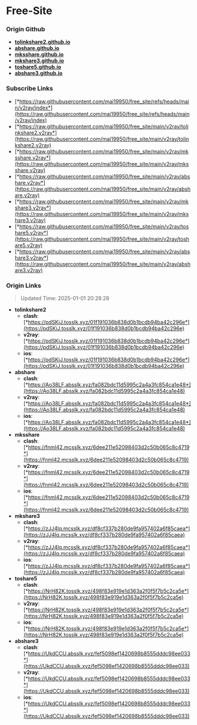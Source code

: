 # Free-Site

### Origin Github

- [**tolinkshare2.github.io**](https://github.com/tolinkshare2/tolinkshare2.github.io)
- [**abshare.github.io**](https://github.com/abshare/abshare.github.io)
- [**mksshare.github.io**](https://github.com/mksshare/mksshare.github.io)
- [**mkshare3.github.io**](https://github.com/mkshare3/mkshare3.github.io)
- [**toshare5.github.io**](https://github.com/toshare5/toshare5.github.io)
- [**abshare3.github.io**](https://github.com/abshare3/abshare3.github.io)

### Subscribe Links

- [*https://raw.githubusercontent.com/mai19950/free_site/refs/heads/main/v2ray/index*](https://raw.githubusercontent.com/mai19950/free_site/refs/heads/main/v2ray/index)
- [*https://raw.githubusercontent.com/mai19950/free_site/main/v2ray/tolinkshare2.v2ray*](https://raw.githubusercontent.com/mai19950/free_site/main/v2ray/tolinkshare2.v2ray)
- [*https://raw.githubusercontent.com/mai19950/free_site/main/v2ray/mksshare.v2ray*](https://raw.githubusercontent.com/mai19950/free_site/main/v2ray/mksshare.v2ray)
- [*https://raw.githubusercontent.com/mai19950/free_site/main/v2ray/abshare.v2ray*](https://raw.githubusercontent.com/mai19950/free_site/main/v2ray/abshare.v2ray)
- [*https://raw.githubusercontent.com/mai19950/free_site/main/v2ray/mkshare3.v2ray*](https://raw.githubusercontent.com/mai19950/free_site/main/v2ray/mkshare3.v2ray)
- [*https://raw.githubusercontent.com/mai19950/free_site/main/v2ray/toshare5.v2ray*](https://raw.githubusercontent.com/mai19950/free_site/main/v2ray/toshare5.v2ray)
- [*https://raw.githubusercontent.com/mai19950/free_site/main/v2ray/abshare3.v2ray*](https://raw.githubusercontent.com/mai19950/free_site/main/v2ray/abshare3.v2ray)

### Origin Links

> Updated Time: 2025-01-01 20:28:28

- **tolinkshare2**
  - **clash**: [*https://pdSKiJ.tosslk.xyz/01f191036b838d0b1bcdb94ba42c296e*](https://pdSKiJ.tosslk.xyz/01f191036b838d0b1bcdb94ba42c296e)
  - **v2ray**: [*https://pdSKiJ.tosslk.xyz/01f191036b838d0b1bcdb94ba42c296e*](https://pdSKiJ.tosslk.xyz/01f191036b838d0b1bcdb94ba42c296e)
  - **ios**: [*https://pdSKiJ.tosslk.xyz/01f191036b838d0b1bcdb94ba42c296e*](https://pdSKiJ.tosslk.xyz/01f191036b838d0b1bcdb94ba42c296e)
- **abshare**
  - **clash**: [*https://Ao38LF.absslk.xyz/fa082bdc11d5995c2a4a3fc854ca1e48*](https://Ao38LF.absslk.xyz/fa082bdc11d5995c2a4a3fc854ca1e48)
  - **v2ray**: [*https://Ao38LF.absslk.xyz/fa082bdc11d5995c2a4a3fc854ca1e48*](https://Ao38LF.absslk.xyz/fa082bdc11d5995c2a4a3fc854ca1e48)
  - **ios**: [*https://Ao38LF.absslk.xyz/fa082bdc11d5995c2a4a3fc854ca1e48*](https://Ao38LF.absslk.xyz/fa082bdc11d5995c2a4a3fc854ca1e48)
- **mksshare**
  - **clash**: [*https://fnml42.mcsslk.xyz/6dee211e52098403d2c50b065c8c4719*](https://fnml42.mcsslk.xyz/6dee211e52098403d2c50b065c8c4719)
  - **v2ray**: [*https://fnml42.mcsslk.xyz/6dee211e52098403d2c50b065c8c4719*](https://fnml42.mcsslk.xyz/6dee211e52098403d2c50b065c8c4719)
  - **ios**: [*https://fnml42.mcsslk.xyz/6dee211e52098403d2c50b065c8c4719*](https://fnml42.mcsslk.xyz/6dee211e52098403d2c50b065c8c4719)
- **mkshare3**
  - **clash**: [*https://zJJ4lq.mcsslk.xyz/df8cf337b280de9fa957402a6f85caea*](https://zJJ4lq.mcsslk.xyz/df8cf337b280de9fa957402a6f85caea)
  - **v2ray**: [*https://zJJ4lq.mcsslk.xyz/df8cf337b280de9fa957402a6f85caea*](https://zJJ4lq.mcsslk.xyz/df8cf337b280de9fa957402a6f85caea)
  - **ios**: [*https://zJJ4lq.mcsslk.xyz/df8cf337b280de9fa957402a6f85caea*](https://zJJ4lq.mcsslk.xyz/df8cf337b280de9fa957402a6f85caea)
- **toshare5**
  - **clash**: [*https://NrH82K.tosslk.xyz/498f83e919e1d363a2f0f5f7b5c2ca5e*](https://NrH82K.tosslk.xyz/498f83e919e1d363a2f0f5f7b5c2ca5e)
  - **v2ray**: [*https://NrH82K.tosslk.xyz/498f83e919e1d363a2f0f5f7b5c2ca5e*](https://NrH82K.tosslk.xyz/498f83e919e1d363a2f0f5f7b5c2ca5e)
  - **ios**: [*https://NrH82K.tosslk.xyz/498f83e919e1d363a2f0f5f7b5c2ca5e*](https://NrH82K.tosslk.xyz/498f83e919e1d363a2f0f5f7b5c2ca5e)
- **abshare3**
  - **clash**: [*https://UkdCCU.absslk.xyz/fef5098ef1420698b8555dddc98ee033*](https://UkdCCU.absslk.xyz/fef5098ef1420698b8555dddc98ee033)
  - **v2ray**: [*https://UkdCCU.absslk.xyz/fef5098ef1420698b8555dddc98ee033*](https://UkdCCU.absslk.xyz/fef5098ef1420698b8555dddc98ee033)
  - **ios**: [*https://UkdCCU.absslk.xyz/fef5098ef1420698b8555dddc98ee033*](https://UkdCCU.absslk.xyz/fef5098ef1420698b8555dddc98ee033)
